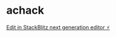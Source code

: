 # achack

[Edit in StackBlitz next generation editor ⚡️](https://stackblitz.com/~/github.com/gagansv/achack)
